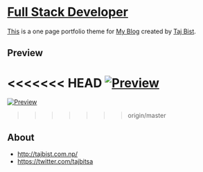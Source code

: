 # [Full Stack Developer](http://tajbist.com.np/)

[This](http://tajbist.com.np/) is a one page portfolio theme for [My Blog](http://tajbist.com.np/) created by [Taj Bist](http://tajbist.com.np/). 

## Preview

<<<<<<< HEAD
[![ Preview](https://tajbitsa.github.io/img/Portifoli0.png)](http://tajbist.com.np/)
=======
[![ Preview](https://startbootstrap.com/assets/img/templates/freelancer.jpg)](http://tajbist.com.np/)
>>>>>>> origin/master

 
 
## About


* http://tajbist.com.np/
* https://twitter.com/tajbitsa
